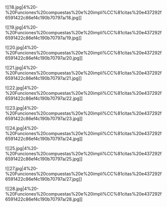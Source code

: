 ![[18.jpg|4%20-%20Funciones%20compuestas%20e%20impli%CC%81citas%20e437292f6591422c86ef4c190b70797a/18.jpg]]

![[19.jpg|4%20-%20Funciones%20compuestas%20e%20impli%CC%81citas%20e437292f6591422c86ef4c190b70797a/19.jpg]]

![[20.jpg|4%20-%20Funciones%20compuestas%20e%20impli%CC%81citas%20e437292f6591422c86ef4c190b70797a/20.jpg]]

![[21.jpg|4%20-%20Funciones%20compuestas%20e%20impli%CC%81citas%20e437292f6591422c86ef4c190b70797a/21.jpg]]

![[22.jpg|4%20-%20Funciones%20compuestas%20e%20impli%CC%81citas%20e437292f6591422c86ef4c190b70797a/22.jpg]]

![[23.jpg|4%20-%20Funciones%20compuestas%20e%20impli%CC%81citas%20e437292f6591422c86ef4c190b70797a/23.jpg]]

![[24.jpg|4%20-%20Funciones%20compuestas%20e%20impli%CC%81citas%20e437292f6591422c86ef4c190b70797a/24.jpg]]

![[25.jpg|4%20-%20Funciones%20compuestas%20e%20impli%CC%81citas%20e437292f6591422c86ef4c190b70797a/25.jpg]]

![[27.jpg|4%20-%20Funciones%20compuestas%20e%20impli%CC%81citas%20e437292f6591422c86ef4c190b70797a/27.jpg]]

![[28.jpg|4%20-%20Funciones%20compuestas%20e%20impli%CC%81citas%20e437292f6591422c86ef4c190b70797a/28.jpg]]